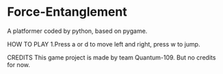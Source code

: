 # Force-Entanglement
A platformer coded by python, based on pygame.

HOW TO PLAY
  1.Press a or d to move left and right, press w to jump.

CREDITS
This game project is made by team Quantum-109. But no credits for now.
